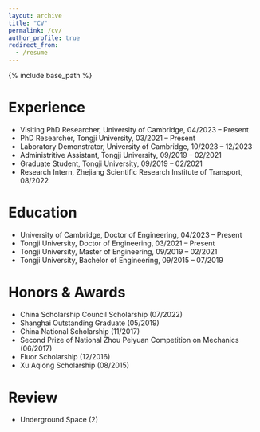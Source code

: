 ```yaml
---
layout: archive
title: "CV"
permalink: /cv/
author_profile: true
redirect_from:
  - /resume
---
```


{% include base_path %}

Experience
======
* Visiting PhD Researcher, University of Cambridge, 04/2023 – Present
* PhD Researcher, Tongji University, 03/2021 – Present
* Laboratory Demonstrator, University of Cambridge, 10/2023 – 12/2023
* Administritive Assistant, Tongji University, 09/2019 – 02/2021
* Graduate Student, Tongji University, 09/2019 – 02/2021
* Research Intern, Zhejiang Scientific Research Institute of Transport, 08/2022

Education
======
* University of Cambridge, Doctor of Engineering, 04/2023 – Present
* Tongji University, Doctor of Engineering, 03/2021 – Present
* Tongji University, Master of Engineering, 09/2019 – 02/2021
* Tongji University, Bachelor of Engineering, 09/2015 – 07/2019

Honors & Awards
======
* China Scholarship Council Scholarship (07/2022)
* Shanghai Outstanding Graduate (05/2019)
* China National Scholarship (11/2017)
* Second Prize of National Zhou Peiyuan Competition on Mechanics (06/2017)
* Fluor Scholarship (12/2016)
* Xu Aqiong Scholarship (08/2015)
  
Review
======
* Underground Space (2)

